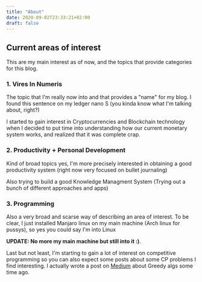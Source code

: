 ```yaml
---
title: "About"
date: 2020-09-02T23:33:21+02:00
draft: false
---
```


## Current areas of interest
This are my main interest as of now, and the topics that provide categories for this blog.

### 1. Vires In Numeris
The topic that I'm really now into and that provides a "name" for my blog. 
I found this sentence on my ledger nano S (you kinda know what I'm talking about, right?)

I started to gain interest in Cryptocurrencies and Blockchain technology when
I decided to put time into understanding how our current
monetary system works, and realized that it was complete crap.

### 2. Productivity + Personal Development 
Kind of broad topics yes, I'm more precisely interested in obtaining a good productivity system (right now very focused
on bullet journaling)

Also trying to build a good Knowledge Managment System (Trying out a bunch of different approaches and apps)

### 3. Programming
Also a very broad and scarse way of describing an area of interest. To be clear, I just installed Manjaro linux
on my main machine (Arch linux for pussys), so yes you could say I'm into Linux 

**UPDATE: No more my main machine but still into it :)**. 

Last but not least, I'm starting to gain a lot of interest on competitive programming so you can also expect 
some posts about some CP problems I find interesting. I actually wrote a post on [Medium](https://codeburst.io/greedy-algorithms-101-957842232cf2) about Greedy algs some time ago.

